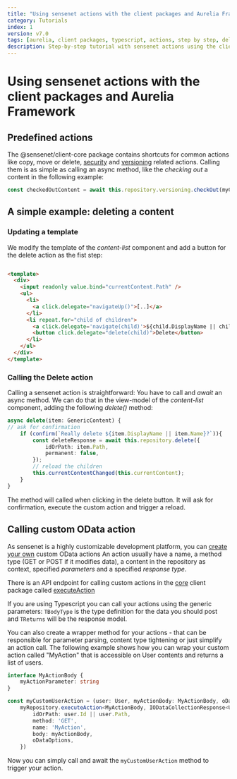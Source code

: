 ```yaml
---
title: "Using sensenet actions with the client packages and Aurelia Framework"
category: Tutorials
index: 1
version: v7.0
tags: [aurelia, client packages, typescript, actions, step by step, delete]
description: Step-by-step tutorial with sensenet actions using the client packages and Aurelia framework
---
```


# Using sensenet actions with the client packages and Aurelia Framework

## Predefined actions

The @sensenet/client-core package contains shortcuts for common actions like copy, move or delete, [security](https://community.sensenet.com/api/@sensenet/client-core/classes/security.ht) and [versioning](https://community.sensenet.com/api/@sensenet/client-core/classes/versioning.html) related actions. Calling them is as simple as calling an async method, like the *checking out* a content in the following example:

```ts
const checkedOutContent = await this.repository.versioning.checkOut(myContentId);
```

## A simple example: deleting a content

### Updating a template

We modify the template of the *content-list* component and add a button for the delete action as the fist step:

```html

<template>
  <div>
    <input readonly value.bind="currentContent.Path" />
    <ul>
      <li>
        <a click.delegate="navigateUp()">[..]</a>
      </li>
      <li repeat.for="child of children">
        <a click.delegate='navigate(child)'>${child.DisplayName || child.Name}</a>
        <button click.delegate="delete(child)">Delete</button>
      </li>
    </ul>
  </div>
</template>
```

### Calling the Delete action

Calling a sensenet action is straightforward: You have to call and *await* an async method. We can do that in the view-model of the *content-list* component, adding the following *delete()* method:

```ts
async delete(item: GenericContent) {
// ask for confirmation
    if (confirm(`Really delete ${item.DisplayName || item.Name}?`)){
        const deleteResponse = await this.repository.delete({
            idOrPath: item.Path,
            permanent: false,
        });
        // reload the children
        this.currentContentChanged(this.currentContent);
    }
}
```
The method will called when clicking in the delete button. It will ask for confirmation, execute the custom action and trigger a reload.

## Calling custom OData action

As sensenet is a highly customizable development platform, you can [create your own](https://community.sensenet.com/docs/tutorials/how-to-create-a-custom-odata-action/) custom OData actions
An action usually have a name, a method type (GET or POST if it modifies data), a content in the repository as context, specified *parameters* and a specified *response type*.

There is an API endpoint for calling custom actions in the [core](https://www.npmjs.com/package/@sensenet/client-core) client package called [executeAction](https://community.sensenet.com/api/@sensenet/client-core/classes/repository.html#executeaction)

If you are using Typescript you can call your actions using the generic parameters: ``TBodyType`` is the type definition for the data you should post and ``TReturns`` will be the response model.

You can also create a wrapper method for your actions - that can be responsible for parameter parsing, content type tightening or just simplify an action call. The following example shows how you can wrap your custom action called "MyAction" that is accessible on User contents and returns a list of users.

```ts
interface MyActionBody {
    myActionParameter: string
}

const myCustomUserAction = (user: User, myActionBody: MyActionBody, oDataOptions: IODataParams<User>) =>
    myRepository.executeAction<MyActionBody, IODataCollectionResponse<User>>({
        idOrPath: user.Id || user.Path,
        method: 'GET',
        name: 'MyAction',
        body: myActionBody,
        oDataOptions,
    })
```

Now you can simply call and await the ``myCustomUserAction`` method to trigger your action.
